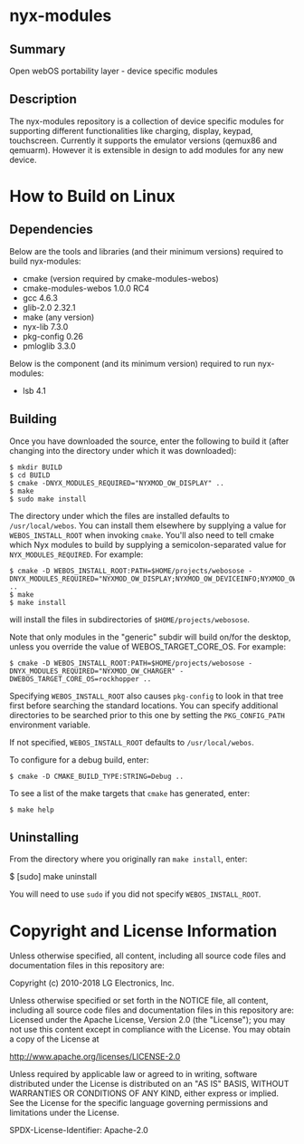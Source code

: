 nyx-modules
===========

Summary
-------
Open webOS portability layer - device specific modules

Description
-----------

The nyx-modules repository is a collection of device specific modules for supporting different functionalities like charging, display, keypad, touchscreen. Currently it supports the emulator versions (qemux86 and qemuarm). However it is extensible in design to add modules for any new device.

How to Build on Linux
=====================

## Dependencies

Below are the tools and libraries (and their minimum versions) required to build nyx-modules:

* cmake (version required by cmake-modules-webos)
* cmake-modules-webos 1.0.0 RC4
* gcc 4.6.3
* glib-2.0 2.32.1
* make (any version)
* nyx-lib 7.3.0
* pkg-config 0.26
* pmloglib 3.3.0

Below is the component (and its minimum version) required to run nyx-modules:
* lsb 4.1

## Building

Once you have downloaded the source, enter the following to build it (after
changing into the directory under which it was downloaded):

    $ mkdir BUILD
    $ cd BUILD
    $ cmake -DNYX_MODULES_REQUIRED="NYXMOD_OW_DISPLAY" ..
    $ make
    $ sudo make install

The directory under which the files are installed defaults to `/usr/local/webos`.
You can install them elsewhere by supplying a value for `WEBOS_INSTALL_ROOT`
when invoking `cmake`. You'll also need to tell cmake which Nyx modules to build
by supplying a semicolon-separated value for `NYX_MODULES_REQUIRED`. For example:

    $ cmake -D WEBOS_INSTALL_ROOT:PATH=$HOME/projects/webosose -DNYX_MODULES_REQUIRED="NYXMOD_OW_DISPLAY;NYXMOD_OW_DEVICEINFO;NYXMOD_OW_OSINFO" ..
    $ make
    $ make install

will install the files in subdirectories of `$HOME/projects/webosose`.

Note that only modules in the "generic" subdir will build on/for the desktop,
unless you override the value of WEBOS_TARGET_CORE_OS. For example:

	$ cmake -D WEBOS_INSTALL_ROOT:PATH=$HOME/projects/webosose -DNYX_MODULES_REQUIRED="NYXMOD_OW_CHARGER" -DWEBOS_TARGET_CORE_OS=rockhopper ..

Specifying `WEBOS_INSTALL_ROOT` also causes `pkg-config` to look in that tree
first before searching the standard locations. You can specify additional
directories to be searched prior to this one by setting the `PKG_CONFIG_PATH`
environment variable.

If not specified, `WEBOS_INSTALL_ROOT` defaults to `/usr/local/webos`.

To configure for a debug build, enter:

    $ cmake -D CMAKE_BUILD_TYPE:STRING=Debug ..

To see a list of the make targets that `cmake` has generated, enter:

    $ make help

## Uninstalling

From the directory where you originally ran `make install`, enter:

 $ [sudo] make uninstall

You will need to use `sudo` if you did not specify `WEBOS_INSTALL_ROOT`.

# Copyright and License Information

Unless otherwise specified, all content, including all source code files and
documentation files in this repository are:

Copyright (c) 2010-2018 LG Electronics, Inc.

Unless otherwise specified or set forth in the NOTICE file, all content,
including all source code files and documentation files in this repository are:
Licensed under the Apache License, Version 2.0 (the "License");
you may not use this content except in compliance with the License.
You may obtain a copy of the License at

http://www.apache.org/licenses/LICENSE-2.0

Unless required by applicable law or agreed to in writing, software
distributed under the License is distributed on an "AS IS" BASIS,
WITHOUT WARRANTIES OR CONDITIONS OF ANY KIND, either express or implied.
See the License for the specific language governing permissions and
limitations under the License.

SPDX-License-Identifier: Apache-2.0
